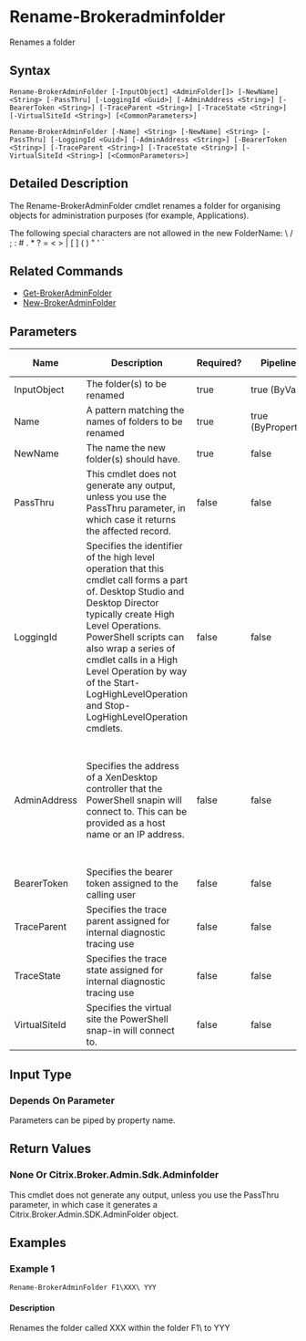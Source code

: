 ﻿
# Rename-Brokeradminfolder
Renames a folder
## Syntax

```
Rename-BrokerAdminFolder [-InputObject] <AdminFolder[]> [-NewName] <String> [-PassThru] [-LoggingId <Guid>] [-AdminAddress <String>] [-BearerToken <String>] [-TraceParent <String>] [-TraceState <String>] [-VirtualSiteId <String>] [<CommonParameters>]  
  
Rename-BrokerAdminFolder [-Name] <String> [-NewName] <String> [-PassThru] [-LoggingId <Guid>] [-AdminAddress <String>] [-BearerToken <String>] [-TraceParent <String>] [-TraceState <String>] [-VirtualSiteId <String>] [<CommonParameters>]
```

## Detailed Description
The Rename-BrokerAdminFolder cmdlet renames a folder for organising objects for administration purposes (for example, Applications).

The following special characters are not allowed in the new FolderName: \\ / ; : # . \* ? = &lt; &gt; | \[ \] ( ) " ' \`


## Related Commands

* [Get-BrokerAdminFolder](../Get-BrokerAdminFolder/)
* [New-BrokerAdminFolder](../New-BrokerAdminFolder/)
## Parameters
| Name   | Description | Required? | Pipeline Input | Default Value |
| --- | --- | --- | --- | --- |
| InputObject | The folder(s) to be renamed | true | true (ByValue) |  |
| Name | A pattern matching the names of folders to be renamed | true | true (ByPropertyName) |  |
| NewName | The name the new folder(s) should have. | true | false |  |
| PassThru | This cmdlet does not generate any output, unless you use the PassThru parameter, in which case it returns the affected record. | false | false | False |
| LoggingId | Specifies the identifier of the high level operation that this cmdlet call forms a part of. Desktop Studio and Desktop Director typically create High Level Operations. PowerShell scripts can also wrap a series of cmdlet calls in a High Level Operation by way of the Start-LogHighLevelOperation and Stop-LogHighLevelOperation cmdlets. | false | false |  |
| AdminAddress | Specifies the address of a XenDesktop controller that the PowerShell snapin will connect to. This can be provided as a host name or an IP address. | false | false | Localhost. Once a value is provided by any cmdlet, this value will become the default. |
| BearerToken | Specifies the bearer token assigned to the calling user | false | false |  |
| TraceParent | Specifies the trace parent assigned for internal diagnostic tracing use | false | false |  |
| TraceState | Specifies the trace state assigned for internal diagnostic tracing use | false | false |  |
| VirtualSiteId | Specifies the virtual site the PowerShell snap-in will connect to. | false | false |  |

## Input Type

### Depends On Parameter
Parameters can be piped by property name.
## Return Values

### None Or Citrix.Broker.Admin.Sdk.Adminfolder
This cmdlet does not generate any output, unless you use the PassThru parameter, in which case it generates a Citrix.Broker.Admin.SDK.AdminFolder object.
## Examples

### Example 1

```
Rename-BrokerAdminFolder F1\XXX\ YYY
```

#### Description
Renames the folder called XXX within the folder F1\\ to YYY
